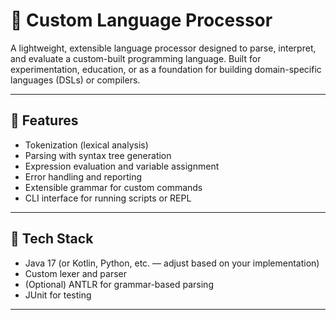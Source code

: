 # 🧠 Custom Language Processor

A lightweight, extensible language processor designed to parse, interpret, and evaluate a custom-built programming language. Built for experimentation, education, or as a foundation for building domain-specific languages (DSLs) or compilers.

---

## 🌟 Features

- Tokenization (lexical analysis)
- Parsing with syntax tree generation
- Expression evaluation and variable assignment
- Error handling and reporting
- Extensible grammar for custom commands
- CLI interface for running scripts or REPL

---

## 🧰 Tech Stack

- Java 17 (or Kotlin, Python, etc. — adjust based on your implementation)
- Custom lexer and parser
- (Optional) ANTLR for grammar-based parsing
- JUnit for testing

---

